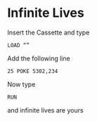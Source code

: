 # Infinite Lives

Insert the Cassette and type 

`LOAD “”`

Add the following line

`25 POKE 5302,234`

Now type 

`RUN` 

and infinite lives are yours
